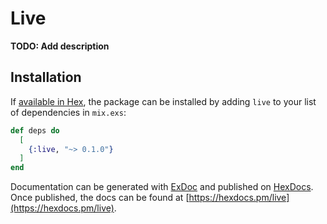 # Live

**TODO: Add description**

## Installation

If [available in Hex](https://hex.pm/docs/publish), the package can be installed
by adding `live` to your list of dependencies in `mix.exs`:

```elixir
def deps do
  [
    {:live, "~> 0.1.0"}
  ]
end
```

Documentation can be generated with [ExDoc](https://github.com/elixir-lang/ex_doc)
and published on [HexDocs](https://hexdocs.pm). Once published, the docs can
be found at [https://hexdocs.pm/live](https://hexdocs.pm/live).

